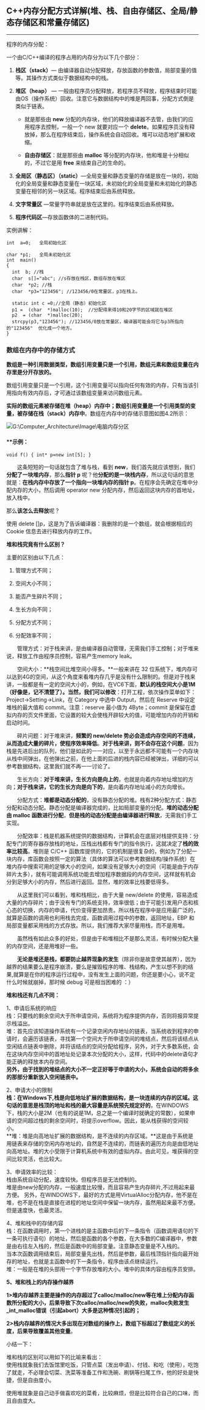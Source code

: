 ## 

## C++内存分配方式详解(堆、栈、自由存储区、全局/静态存储区和常量存储区)

---

程序的内存分配：

 一个由C/C++编译的程序占用的内存分为以下几个部分： 

1. **栈区（stack）**— 由编译器自动分配释放，存放函数的参数值，局部变量的值等。其操作方式类似于数据结构中的栈。

2. **堆区（heap）** — 一般由程序员分配释放，若程序员不释放，程序结束时可能由OS（操作系统）回收。注意它与数据结构中的堆是两回事，分配方式倒是类似于链表。

   - 就是那些由 **new** 分配的内存块，他们的释放编译器不去管，由我们的应用程序去控制，一般一个 new 就要对应一个 **delete**。如果程序员没有释放掉，那么在程序结束后，操作系统会自动回收。堆可以动态地扩展和收缩。

   - **自由存储区**：就是那些由 **malloc** 等分配的内存块，他和堆是十分相似的，不过它是用 **free** 来结束自己的生命的。

3. **全局区（静态区）（static）**—全局变量和静态变量的存储是放在一块的，初始化的全局变量和静态变量在一块区域，未初始化的全局变量和未初始化的静态变量在相邻的另一块区域。程序结束后由系统释放。

4. **文字常量区** —常量字符串就是放在这里的。程序结束后由系统释放。

5. **程序代码区**—存放函数体的二进制代码。

实例讲解：

```
int  a=0;   全局初始化区    

char *p1;   全局未初始化区    
int  main()    
{    
  int  b; //栈    
  char  s[]="abc"; //s存放在栈区，数组存放在堆区    
  char  *p2; //栈
  char  *p3="123456"; //123456/0在常量区，p3在栈上。    

  static int c =0;//全局（静态）初始化区    
  p1 =  (char  *)malloc(10);  //分配得来得10和20字节的区域就在堆区
  p2  = (char  *)malloc(20);       
  strcpy(p3,"123456"); //123456/0放在常量区，编译器可能会将它与p3所指向的"123456"  优化成一个地方。    
}
```

### 数组在内存中的存储方式

**数组是一种引用数据类型，数组引用变量只是一个引用，数组元素和数组变量在内存里是分开存放的。**

数组引用变量只是一个引用，这个引用变量可以指向任何有效的内存，只有当该引用指向有效内存后，才可通过该数组变量来访问数组元素。

**实际的数组元素被存储在堆（heap）内存中；数组引用变量是一个引用类型的变量，被存储在栈（stack）内存中**。数组在内存中的存储示意图如图4.2所示：

![G:\Computer_Architecture\Image\电脑内存分区](G:\Computer_Architecture\Image\电脑内存分区.jpg)

#### **示例：

`void f() { int* p=new int[5]; }`

　　这条短短的一句话就包含了堆与栈，看到 **new**，我们首先就应该想到，我们**分配了一块堆内存**，那么**指针 p** 呢？他**分配的是一块栈内存**，所以这句话的意思就是：**在栈内存中存放了一个指向一块堆内存的指针 p**。在程序会先确定在堆中分配内存的大小，然后调用 operator new 分配内存，然后返回这块内存的首地址，放入栈中。

那么**该怎么去释放**呢？

使用 delete []p，这是为了告诉编译器：我删除的是一个数组，就会根据相应的 Cookie 信息去进行释放内存的工作。

**堆和栈究竟有什么区别？**

主要的区别由以下几点：

1. 管理方式不同；

2. 空间大小不同；

3. 能否产生碎片不同；

4. 生长方向不同；

5. 分配方式不同；

6. 分配效率不同；

　　管理方式：对于栈来讲，是由编译器自动管理，无需我们手工控制；对于堆来说，释放工作由程序员控制，容易产生memory leak。

　　空间大小：**栈空间比堆空间小得多。**一般来讲在 32 位系统下，堆内存可以达到4G的空间，从这个角度来看堆内存几乎是没有什么限制的。但是对于栈来讲，一般都是有一定的空间大小的，例如，在VC6下面，**默认的栈空间大小是1M（好像是，记不清楚了）。当然，我们可以修改**：打开工程，依次操作菜单如下：Project->Setting->Link，在 Category 中选中 Output，然后在 Reserve 中设定堆栈的最大值和 commit。注意：reserve 最小值为 4Byte；commit 是保留在虚拟内存的页文件里面，它设置的较大会使栈开辟较大的值，可能增加内存的开销和启动时间。

　　碎片问题：对于堆来讲，**频繁的 new/delete 势必会造成内存空间的不连续，从而造成大量的碎片，使程序效率降低**。**对于栈来讲，则不会存在这个问题**，因为栈是先进后出的队列，他们是如此的一一对应，以至于永远都不可能有一个内存块从栈中间弹出，在他弹出之前，在他上面的后进的栈内容已经被弹出，详细的可以参考数据结构，这里我们就不再一一讨论了。

　　生长方向：**对于堆来讲，生长方向是向上的**，也就是向着内存地址增加的方向；**对于栈来讲，它的生长方向是向下的**，是向着内存地址减小的方向增长。

　　分配方式：**堆都是动态分配的**，没有静态分配的堆。栈有2种分配方式：静态分配和动态分配。静态分配是编译器完成的，比如局部变量的分配。**堆的动态分配由 malloc 函数进行分配**，**但是栈的动态分配是由编译器进行释放**，无需我们手工实现。

　　分配效率：栈是机器系统提供的数据结构，计算机会在底层对栈提供支持：分配专门的寄存器存放栈的地址，压栈出栈都有专门的指令执行，这就决定了**栈的效率比较高**。堆则是 C/C++ 函数库提供的，它的机制是很复杂的，例如为了分配一块内存，库函数会按照一定的算法（具体的算法可以参考数据结构/操作系统）在堆内存中搜索可用的足够大小的空间，如果没有足够大小的空间（可能是由于内存碎片太多），就有可能调用系统功能去增加程序数据段的内存空间，这样就有机会分到足够大小的内存，然后进行返回。显然，堆的效率比栈要低得多。

　　从这里我们可以看到，堆和栈相比，由于大量 new/delete 的使用，容易造成大量的内存碎片；由于没有专门的系统支持，效率很低；由于可能引发用户态和核心态的切换，内存的申请，代价变得更加昂贵。所以栈在程序中是应用最广泛的，就算是函数的调用也利用栈去完成，函数调用过程中的参数，返回地址，EBP 和局部变量都采用栈的方式存放。所以，我们推荐大家尽量用栈，而不是用堆。

　　虽然栈有如此众多的好处，但是由于和堆相比不是那么灵活，有时候分配大量的内存空间，还是用堆好一些。

　　**无论是堆还是栈，都要防止越界现象的发生**（除非你是故意使其越界），因为越界的结果要么是程序崩溃，要么是摧毁程序的堆、栈结构，产生以想不到的结果,就算是在你的程序运行过程中，没有发生上面的问题，你还是要小心，说不定什么时候就崩掉，那时候 debug 可是相当困难的 ：）

**堆和栈还有几点不同：**

1、申请后系统的响应    
  栈：只要栈的剩余空间大于所申请空间，系统将为程序提供内存，否则将报异常提示栈溢出。    
  堆：首先应该知道操作系统有一个记录空闲内存地址的链表，当系统收到程序的申请时，会遍历该链表，寻找第一个空间大于所申请空间的堆结点，然后将该结点从空闲结点链表中删除，并将该结点的空间分配给程序，另外，对于大多数系统，会在这块内存空间中的首地址处记录本次分配的大小，这样，代码中的delete语句才能正确的释放本内存空间。  
  **另外，由于找到的堆结点的大小不一定正好等于申请的大小，系统会自动的将多余的那部分重新放入空闲链表中。**    

2、申请大小的限制    
  **栈：在Windows下,栈是向低地址扩展的数据结构，是一块连续的内存的区域。这句话的意思是栈顶的地址和栈的最大容量是系统预先规定好的**，在WINDOWS下，栈的大小是2M（也有的说是1M，总之是一个编译时就确定的常数），如果申请的空间超过栈的剩余空间时，将提示overflow。因此，能从栈获得的空间较小。    
 **堆：堆是向高地址扩展的数据结构，是不连续的内存区域。**这是由于系统是用链表来存储的空闲内存地址的，自然是不连续的，而链表的遍历方向是由低地址向高地址。堆的大小受限于计算机系统中有效的虚拟内存。由此可见，堆获得的空间比较灵活，也比较大。   

3、申请效率的比较：    
  栈由系统自动分配，速度较快。但程序员是无法控制的。    
  堆是由new分配的内存，一般速度比较慢，而且容易产生内存碎片,不过用起来最方便。 
  另外，在WINDOWS下，最好的方式是用VirtualAlloc分配内存，他不是在堆，也不是在栈是直接在进程的地址空间中保留一块内存，虽然用起来最不方便。但是速度快，也最灵活。     

4、堆和栈中的存储内容    
  栈：在函数调用时，第一个进栈的是主函数中后的下一条指令（函数调用语句的下一条可执行语句）的地址，然后是函数的各个参数，在大多数的C编译器中，参数是由右往左入栈的，然后是函数中的局部变量。注意静态变量是不入栈的。  
  当本次函数调用结束后，局部变量先出栈，然后是参数，最后栈顶指针指向最开始存的地址，也就是主函数中的下一条指令，程序由该点继续运行。    
堆：一般是在堆的头部用一个字节存放堆的大小。堆中的具体内容由程序员安排。    

**5、堆和栈上的内存操作越界**

**1>堆内存越界主要是操作的内存超过了calloc/malloc/new等在堆上分配内存函数所分配的大小，后果导致下次calloc/malloc/new的失败，malloc失败发生_int_malloc错误（引起abort）大多是这种情况引起的；**

**2>栈内存越界的情况大多出现在对数组的操作上，数组下标超过了数组定义的长度，后果导致覆盖其他变量**。

小结一下：

堆和栈的区别可以用如下的比喻来看出：    
  使用栈就象我们去饭馆里吃饭，只管点菜（发出申请）、付钱、和吃（使用），吃饱了就走，不必理会切菜、洗菜等准备工作和洗碗、刷锅等扫尾工作，他的好处是快捷，但是自由度小。    

 使用堆就象是自己动手做喜欢吃的菜肴，比较麻烦，但是比较符合自己的口味，而且自由度大。

